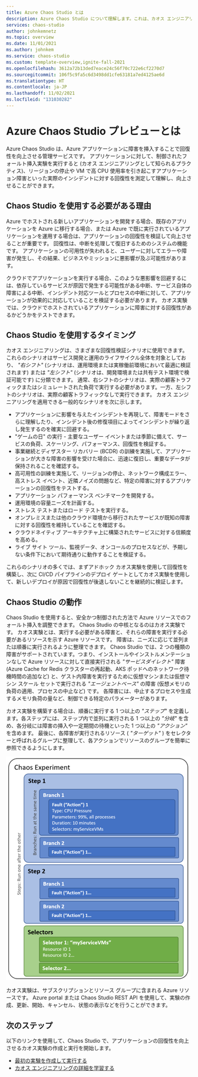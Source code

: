 ```yaml
---
title: Azure Chaos Studio とは
description: Azure Chaos Studio について理解します。これは、カオス エンジニアリングを使用してサービスに障害を挿入し、そのサービスが中断にどのように対応するかを監視することで、実際のインシデントに対するアプリケーションとサービスの回復性を測定、理解、構築するための Azure サービスです。
services: chaos-studio
author: johnkemnetz
ms.topic: overview
ms.date: 11/01/2021
ms.author: johnkem
ms.service: chaos-studio
ms.custom: template-overview,ignite-fall-2021
ms.openlocfilehash: 3612a72b13ded7eace24c56f70c722e6cf2270d7
ms.sourcegitcommit: 106f5c9fa5c6d3498dd1cfe63181a7ed4125ae6d
ms.translationtype: HT
ms.contentlocale: ja-JP
ms.lasthandoff: 11/02/2021
ms.locfileid: "131030282"
---
```

# <a name="what-is-azure-chaos-studio-preview"></a>Azure Chaos Studio プレビューとは

Azure Chaos Studio は、Azure アプリケーションに障害を挿入することで回復性を向上させる管理サービスです。 アプリケーションに対して、制御されたフォールト挿入実験を実行すると (カオス エンジニアリングとして知られるプラクティス)、リージョンの停止や VM で高 CPU 使用率を引き起こすアプリケーション障害といった実際のインシデントに対する回復性を測定して理解し、向上させることができます。

## <a name="why-should-i-use-chaos-studio"></a>Chaos Studio を使用する必要がある理由

Azure でホストされる新しいアプリケーションを開発する場合、既存のアプリケーションを Azure に移行する場合、または Azure で既に実行されているアプリケーションを運用する場合は、アプリケーションの回復性を検証して向上させることが重要です。 回復性は、中断を処理して復旧するためのシステムの機能です。 アプリケーションの可用性が失われると、ユーザーに対してエラーや障害が発生し、その結果、ビジネスやミッションに悪影響が及ぶ可能性があります。

クラウドでアプリケーションを実行する場合、このような悪影響を回避するには、依存しているサービスが原因で発生する可能性がある中断、サービス自体の障害による中断、インシデント対応ツールとプロセスの中断に対して、アプリケーションが効果的に対応していることを検証する必要があります。 カオス実験では、クラウドでホストされているアプリケーションに障害に対する回復性があるかどうかをテストできます。

## <a name="when-would-i-use-chaos-studio"></a>Chaos Studio を使用するタイミング

カオス エンジニアリングは、さまざまな回復性検証シナリオに使用できます。 これらのシナリオはサービス開発と運用のライフサイクル全体を対象としており、 *"右シフト"* (シナリオは、運用環境または実稼働前環境において最適に検証されます) または *"左シフト"* (シナリオは、開発環境または共有テスト環境で検証可能です) に分類できます。 通常、右シフトのシナリオは、実際の顧客トラフィックまたはシミュレートされた負荷で実行する必要があります。一方、左シフトのシナリオは、実際の顧客トラフィックなしで実行できます。 カオス エンジニアリングを適用できる一般的なシナリオを次に示します。
* アプリケーションに影響を与えたインシデントを再現して、障害モードをさらに理解したり、インシデント後の修復項目によってインシデントが繰り返し発生するのを確実に回避する。
* "ゲームの日" の実行 - 主要なユーザー イベントまたは季節に備えて、サービスの負荷、スケーリング、パフォーマンス、回復性を検証する。
* 事業継続とディザスター リカバリー (BCDR) の訓練を実施して、アプリケーションが大きな障害の影響を受けた場合に、迅速に復旧し、重要なデータが保持されることを確認する。
* 高可用性の訓練を実施して、リージョンの停止、ネットワーク構成エラー、高ストレス イベント、近隣ノイズの問題など、特定の障害に対するアプリケーションの回復性をテストする。
* アプリケーション パフォーマンス ベンチマークを開発する。
* 運用環境の容量ニーズを計画する。
* ストレス テストまたはロード テストを実行する。
* オンプレミスまたは他のクラウド環境から移行されたサービスが既知の障害に対する回復性を維持していることを確認する。
* クラウドネイティブ アーキテクチャ上に構築されたサービスに対する信頼度を高める。
* ライブ サイト ツール、監視データ、オンコールのプロセスなどが、予期しない条件下において期待通りに動作することを検証する。

これらのシナリオの多くでは、まずアドホック カオス実験を使用して回復性を構築し、次に CI/CD パイプラインのデプロイ ゲートとしてカオス実験を使用して、新しいデプロイが原因で回復性が後退しないことを継続的に検証します。

## <a name="how-does-chaos-studio-work"></a>Chaos Studio の動作

Chaos Studio を使用すると、安全かつ制御された方法で Azure リソースでのフォールト挿入を調整できます。 Chaos Studio の中核となるのはカオス実験です。 カオス実験とは、実行する必要がある障害と、それらの障害を実行する必要があるリソースを示す Azure リソースです。 障害は、ニーズに応じて並列または順番に実行されるように整理できます。 Chaos Studio では、2 つの種類の障害がサポートされています。つまり、インストールやインストルメンテーションなしで Azure リソースに対して直接実行される *"サービスダイレクト"* 障害 (Azure Cache for Redis クラスターの再起動、AKS ポッドへのネットワーク待機時間の追加など) と、ゲスト内障害を実行するために仮想マシンまたは仮想マシン スケール セットで実行される *"エージェントベース"* の障害 (仮想メモリの負荷の適用、プロセスの中止など) です。 各障害には、中止するプロセスや生成するメモリ負荷の量など、制御できる特定のパラメーターがあります。

カオス実験を構築する場合は、順番に実行する 1 つ以上の *"ステップ"* を定義します。各ステップには、ステップ内で並列に実行される 1 つ以上の *"分岐"* を含め、各分岐には障害の挿入や一定期間の待機といった 1 つ以上の *"アクション"* を含めます。 最後に、各障害が実行されるリソース ( *"ターゲット"* ) をセレクターと呼ばれるグループに整理して、各アクションでリソースのグループを簡単に参照できるようにします。

![カオス実験のレイアウトを示す図。](images/chaos-experiment.png)

カオス実験は、サブスクリプションとリソース グループに含まれる Azure リソースです。 Azure portal または Chaos Studio REST API を使用して、実験の作成、更新、開始、キャンセル、状態の表示などを行うことができます。

## <a name="next-steps"></a>次のステップ
以下のリンクを使用して、Chaos Studio で、アプリケーションの回復性を向上させるカオス実験の作成と実行を開始します。
- [最初の実験を作成して実行する](chaos-studio-tutorial-service-direct.md)
- [カオス エンジニアリングの詳細を学習する](chaos-studio-chaos-engineering-overview.md)
